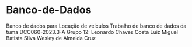 # Banco-de-Dados
Banco de dados para Locação de veiculos
Trabalho de banco de dados da tuma DCC060-2023.3-A
Grupo 12:
  Leonardo Chaves Costa
  Luiz Miguel Batista Silva
  Wesley de Almeida Cruz
